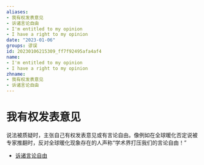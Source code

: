 ```yaml
---
aliases:
- 我有权发表意见
- 诉诸言论自由
- I'm entitled to my opinion
- I have a right to my opinion
date: "2023-01-06"
groups: 谬误
id: 20230106215309_ff7f92495afa4af4
name:
- I'm entitled to my opinion
- I have a right to my opinion
zhname:
- 我有权发表意见
- 诉诸言论自由
---
```


# 我有权发表意见

说法被质疑时，主张自己有权发表意见或有言论自由。像例如在全球暖化否定说被专家推翻时，反对全球暖化现象存在的人声称“学术界打压我们的言论自由！”

* [诉诸言论自由](https://zh.wikipedia.org/wiki/%E8%A8%B4%E8%AB%B8%E8%A8%80%E8%AB%96%E8%87%AA%E7%94%B1)
